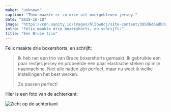 ```yaml
---
maker: "unknown"
caption: "Theo maakte er zo drie uit overgebleven jersey."
date: "2018-10-18"
image: "https://cdn.sanity.io/images/hl5bw8cj/site-content/305d6d6adbdad633bc2cd33b0de6f7a199a38c28-3043x2282.jpg"
intro: "Felix maakte drie boxershorts, en schrijft:"
title: "Een Bruce trio"
---
```



Felix maakte drie boxershorts, en schrijft:

> Ik heb net een trio van Bruce boxershorts gemaakt. Ik gebruikte een paar restjes jersey en probeerde een paar elastische steken op mijn naaimachine. Niet alle naden zijn perfect, maar nu weet ik welke instellingen het best werken. 
> 
> Ze passen perfect!

Hier is een foto van de achterkant:

![Zicht op de achterkant](https://posts.freesewing.org/uploads/bruce_three_pack_back_6ed8c9ae38.jpg "Zicht op de achterkant")
